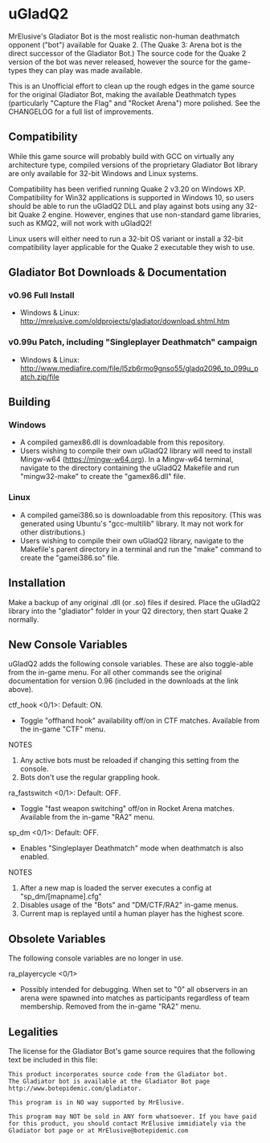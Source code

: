 # uGladQ2
MrElusive's Gladiator Bot is the most realistic non-human deathmatch opponent ("bot") available for Quake 2.  (The Quake 3: Arena bot is the direct successor of the Gladiator Bot.)  The source code for the Quake 2 version of the bot was never released, however the source for the game-types they can play was made available.

This is an Unofficial effort to clean up the rough edges in the game source for the original Gladiator Bot, making the available Deathmatch types (particularly "Capture the Flag" and "Rocket Arena") more polished.  See the CHANGELOG for a full list of improvements.

Compatibility
---------------
While this game source will probably build with GCC on virtually any architecture type, compiled versions of the proprietary Gladiator Bot library are only available for 32-bit Windows and Linux systems.

Compatibility has been verified running Quake 2 v3.20 on Windows XP.  Compatibility for Win32 applications is supported in Windows 10, so users should be able to run the uGladQ2 DLL and play against bots using any 32-bit Quake 2 engine.  However, engines that use non-standard game libraries, such as KMQ2, will not work with uGladQ2!

Linux users will either need to run a 32-bit OS variant or install a 32-bit compatibility layer applicable for the Quake 2 executable they wish to use.

Gladiator Bot Downloads & Documentation
---------------
### v0.96 Full Install
- Windows & Linux: http://mrelusive.com/oldprojects/gladiator/download.shtml.htm
### v0.99u Patch, including "Singleplayer Deathmatch" campaign
- Windows & Linux: http://www.mediafire.com/file/l5zb6rmo9gnso55/gladq2096_to_099u_patch.zip/file
 
Building
---------------
### Windows
- A compiled gamex86.dll is downloadable from this repository.
- Users wishing to compile their own uGladQ2 library will need to install Mingw-w64 (https://mingw-w64.org).  In a Mingw-w64 terminal, navigate to the directory containing the uGladQ2 Makefile and run "mingw32-make" to create the "gamex86.dll" file.
### Linux
- A compiled gamei386.so is downloadable from this repository.  (This was generated using Ubuntu's "gcc-multilib" library.  It may not work for other distributions.)
- Users wishing to compile their own uGladQ2 library, navigate to the Makefile's parent directory in a terminal and run the "make" command to create the "gamei386.so" file.

Installation
---------------
Make a backup of any original .dll (or .so) files if desired.  Place the uGladQ2 library into the "gladiator" folder in your Q2 directory, then start Quake 2 normally.

New Console Variables
--------------
uGladQ2 adds the following console variables.  These are also toggle-able from the in-game menu.  For all other commands see the original documentation for version 0.96 (included in the downloads at the link above).

ctf_hook <0/1>: Default: ON.
- Toggle "offhand hook" availability off/on in CTF matches.  Available from the in-game "CTF" menu.

NOTES
1. Any active bots must be reloaded if changing this setting from the console.
2. Bots don't use the regular grappling hook.

ra_fastswitch <0/1>: Default: OFF.
- Toggle "fast weapon switching" off/on in Rocket Arena matches.  Available from the in-game "RA2" menu.

sp_dm <0/1>: Default: OFF.
- Enables "Singleplayer Deathmatch" mode when deathmatch is also enabled.

NOTES
1. After a new map is loaded the server executes a config at "sp_dm/[mapname].cfg"
2. Disables usage of the "Bots" and "DM/CTF/RA2" in-game menus.
3. Current map is replayed until a human player has the highest score.

Obsolete Variables
--------------
The following console variables are no longer in use.

ra_playercycle <0/1>
- Possibly intended for debugging.  When set to "0" all observers in an arena were spawned into matches as participants regardless of team membership.  Removed from the in-game "RA2" menu.

Legalities
---------------
The license for the Gladiator Bot's game source requires that the following text be included in this file:

    This product incorporates source code from the Gladiator bot.
    The Gladiator bot is available at the Gladiator Bot page
    http://www.botepidemic.com/gladiator.

    This program is in NO way supported by MrElusive.

    This program may NOT be sold in ANY form whatsoever. If you have paid
    for this product, you should contact MrElusive immidiately via the
    Gladiator bot page or at MrElusive@botepidemic.com

